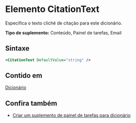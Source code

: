 # <a name="citationtext-element"></a>Elemento CitationText

Especifica o texto clichê de citação para este dicionário.

**Tipo de suplemento:** Conteúdo, Painel de tarefas, Email

## <a name="syntax"></a>Sintaxe

```XML
<CitationText DefaultValue="string" />
```

## <a name="contained-in"></a>Contido em

[Dicionário](dictionary.md)

## <a name="see-also"></a>Confira também

- [Criar um suplemento de painel de tarefas para dicionário](https://docs.microsoft.com/office/dev/add-ins/word/dictionary-task-pane-add-ins)
